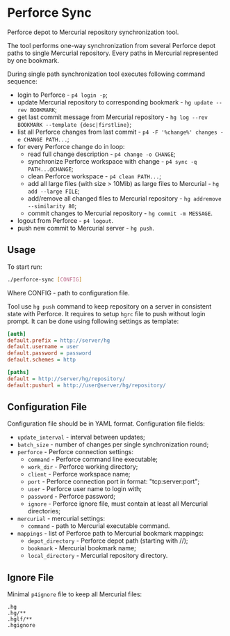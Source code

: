 # Perforce Sync

Perforce depot to Mercurial repository synchronization tool.

The tool performs one-way synchronization from several Perforce depot paths to single Mercurial repository. Every paths
in Mercurial represented by one bookmark.

During single path synchronization tool executes following command sequence:

* login to Perforce - `p4 login -p`;
* update Mercurial repository to corresponding bookmark - `hg update --rev BOOKMARK`;
* get last commit message from Mercurial repository - `hg log --rev BOOKMARK --template {desc|firstline}`;
* list all Perforce changes from last commit - `p4 -F '%change%' changes -e CHANGE PATH...`;
* for every Perforce change do in loop:
  * read full change description - `p4 change -o CHANGE`;
  * synchronize Perforce workspace with change - `p4 sync -q PATH...@CHANGE`;
  * clean Perforce workspace - `p4 clean PATH...`;
  * add all large files (with size > 10Mib) as large files to Mercurial - `hg add --large FILE`;
  * add/remove all changed files to Mercurial repository - `hg addremove --similarity 80`;
  * commit changes to Mercurial repository - `hg commit -m MESSAGE`.
* logout from Perforce - `p4 logout`.
* push new commit to Mercurial server - `hg push`.

## Usage

To start run:

```bash
./perforce-sync [CONFIG]
```

Where CONFIG - path to configuration file.

Tool use `hg push` command to keep repository on a server in consistent state with Perforce. It requires to setup `hgrc`
file to push without login prompt. It can be done using following settings as template:

```ini
[auth]
default.prefix = http://server/hg
default.username = user
default.password = password
default.schemes = http

[paths]
default = http://server/hg/repository/
default:pushurl = http://user@server/hg/repository/
```

## Configuration File

Configuration file should be in YAML format. Configuration file fields:

* `update_interval` - interval between updates;
* `batch_size` - number of changes per single synchronization round;
* `perforce` - Perforce connection settings:
  * `command` - Perforce command line executable;
  * `work_dir` - Perforce working directory;
  * `client` - Perforce workspace name;
  * `port` - Perforce connection port in format: "tcp:server:port";
  * `user` - Perforce user name to login with;
  * `password` - Perforce password;
  * `ignore` - Perforce ignore file, must contain at least all Mercurial directories;
* `mercurial` - mercurial settings:
  * `command` - path to Mercurial executable command.
* `mappings` - list of Perforce path to Mercurial bookmark mappings:
  * `depot_directory` - Perforce depot path (starting with //);
  * `bookmark` - Mercurial bookmark name;
  * `local_directory` - Mercurial repository directory.

## Ignore File

Minimal `p4ignore` file to keep all Mercurial files:

```text
.hg
.hg/**
.hglf/**
.hgignore
```
